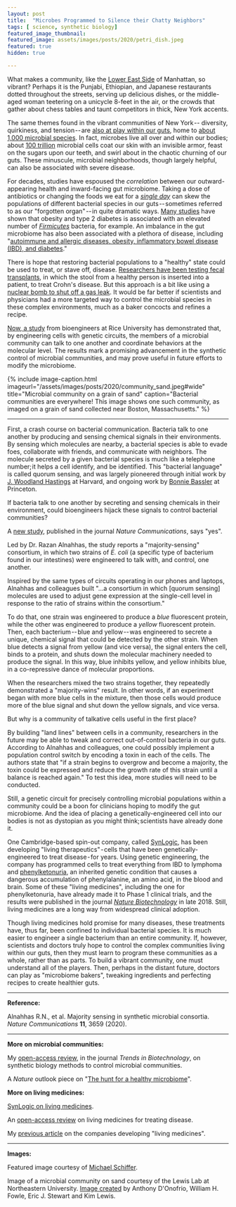 ```yaml
---
layout: post
title:  "Microbes Programmed to Silence their Chatty Neighbors"
tags: [ science, synthetic biology]
featured_image_thumbnail:
featured_image: assets/images/posts/2020/petri_dish.jpeg
featured: true
hidden: true

---
```


What makes a community, like the [Lower East Side](https://en.wikipedia.org/wiki/Lower_East_Side) of Manhattan, so vibrant? Perhaps it is the Punjabi, Ethiopian, and Japanese restaurants dotted throughout the streets, serving up delicious dishes, or the middle-aged woman teetering on a unicycle 8-feet in the air, or the crowds that gather about chess tables and taunt competitors in thick, New York accents.

The same themes found in the vibrant communities of New York -- diversity, quirkiness, and tension -- are [also at play within our guts](https://www.nature.com/articles/d41586-020-00193-3), home to [about 1,000 microbial species](https://www.ncbi.nlm.nih.gov/pmc/articles/PMC3667473/#:~:text=The%20human%20intestinal%20tract%20harbours,human%20genome%20%5BLey%20et%20al.). In fact, microbes live all over and within our bodies; about [100 trillion](https://www.ncbi.nlm.nih.gov/pmc/articles/PMC5050011/#:~:text=The%20human%20gut%20harbors%20diverse,influence%20the%20development%20of%20disease.) microbial cells coat our skin with an invisible armor, feast on the sugars upon our teeth, and swirl about in the chaotic churning of our guts. These minuscule, microbial neighborhoods, though largely helpful, can also be associated with severe disease.

For decades, studies have espoused the _correlation_ between our outward-appearing health and inward-facing gut microbiome. Taking a dose of antibiotics or changing the foods we eat for a [_single day_](https://www.ncbi.nlm.nih.gov/pmc/articles/PMC5050011/) can skew the populations of different bacterial species in our guts -- sometimes referred to as our "forgotten organ" -- in quite dramatic ways. [Many studies](https://www.ncbi.nlm.nih.gov/pmc/articles/PMC5933040/) have shown that obesity and type 2 diabetes is associated with an elevated number of [_Firmicutes_](https://en.wikipedia.org/wiki/Firmicutes) bacteria, for example. An imbalance in the gut microbiome has also been associated with a plethora of disease, including "[autoimmune and allergic diseases, obesity, inflammatory bowel disease (IBD), and diabetes](https://www.ncbi.nlm.nih.gov/pmc/articles/PMC5050011/)."

There is hope that restoring bacterial populations to a "healthy" state could be used to treat, or stave off, disease. [Researchers have been testing fecal transplants](https://www.ncbi.nlm.nih.gov/pmc/articles/PMC3974513/), in which the stool from a healthy person is inserted into a patient, to treat Crohn's disease. But this approach is a bit like using a [nuclear bomb to shut off a gas leak](https://www.npr.org/templates/story/story.php?storyId=127473704#:~:text=News%20reports%20from%20Russia%20say,well%20under%20tons%20of%20earth.). It would be far better if scientists and physicians had a more targeted way to control the microbial species in these complex environments, much as a baker concocts and refines a recipe.

[Now, a study](https://www.nature.com/articles/s41467-020-17475-z) from bioengineers at Rice University has demonstrated that, by engineering cells with genetic circuits, the members of a microbial community can talk to one another and coordinate behaviors at the molecular level. The results mark a promising advancement in the synthetic control of microbial communities, and may prove useful in future efforts to modify the microbiome.

{% include image-caption.html imageurl="/assets/images/posts/2020/community_sand.jpeg#wide" title="Microbial community on a grain of sand" caption="Bacterial communities are everywhere! This image shows one such community, as imaged on a grain of sand collected near Boston, Massachusetts." %}


***

First, a crash course on bacterial communication. Bacteria talk to one another by producing and sensing chemical signals in their environments. By sensing which molecules are nearby, a bacterial species is able to evade foes, collaborate with friends, and communicate with neighbors. The molecule secreted by a given bacterial species is much like a telephone number; it helps a cell identify, and be identified. This "bacterial language" is called quorum sensing, and was largely pioneered through initial work by [J. Woodland Hastings](https://www.pnas.org/content/104/3/693) at Harvard, and ongoing work by [Bonnie Bassler](https://scholar.princeton.edu/basslerlab/publications-0) at Princeton.

If bacteria talk to one another by secreting and sensing chemicals in their environment, could  bioengineers hijack these signals to control bacterial communities?

A [new study](https://www.nature.com/articles/s41467-020-17475-z), published in the journal _Nature Communications_, says "yes".

Led by Dr. Razan Alnahhas, the study reports a "majority-sensing" consortium, in which two strains of _E. coli_ (a specific type of bacterium found in our intestines) were engineered to talk with, and control, one another.

Inspired by the same types of circuits operating in our phones and laptops, Alnahhas and colleagues built "…a consortium in which [quorum sensing] molecules are used to adjust gene expression at the single-cell level in response to the ratio of strains within the consortium."

To do that, one strain was engineered to produce a _blue_ fluorescent protein, while the other was engineered to produce a _yellow_ fluorescent protein. Then, each bacterium -- blue and yellow -- was engineered to secrete a unique, chemical signal that could be detected by the other strain. When blue detects a signal from yellow (and vice versa), the signal enters the cell, binds to a protein, and shuts down the molecular machinery needed to produce the signal. In this way, blue inhibits yellow, and yellow inhibits blue, in a co-repressive dance of molecular proportions.

When the researchers mixed the two strains together, they repeatedly demonstrated a "majority-wins" result. In other words, if an experiment began with more blue cells in the mixture, then those cells would produce more of the blue signal and shut down the yellow signals, and vice versa.

But why is a community of talkative cells useful in the first place?

By building "land lines" between cells in a community, researchers in the future may be able to tweak and correct out-of-control bacteria in our guts. According to Alnahhas and colleagues, one could possibly implement a population control switch by encoding a toxin in each of the cells. The authors state  that "if a strain begins to overgrow and become a majority, the toxin could be expressed and reduce the growth rate of this strain until a balance is reached again." To test this idea, more studies will need to be conducted.

Still, a genetic circuit for precisely controlling microbial populations within a community could be a boon for clinicians hoping to modify the gut microbiome. And the idea of placing a genetically-engineered cell into our bodies is not as dystopian as you might think; scientists have already done it.

One Cambridge-based spin-out company, called [SynLogic](https://www.synlogictx.com/), has been developing "living therapeutics" - cells that have been genetically-engineered to treat disease - for years. Using genetic engineering, the company has programmed cells to treat everything from IBD to lymphoma and [phenylketonuria](https://en.wikipedia.org/wiki/Phenylketonuria), an inherited genetic condition that causes a dangerous accumulation of phenylalanine, an amino acid, in the blood and brain. Some of these "living medicines", including the one for phenylketonuria, have already made it to Phase 1 clinical trials, and the results were published in the journal [_Nature Biotechnology_](https://www.nature.com/articles/nbt.4222) in late 2018. Still, living medicines are a long way from widespread clinical adoption.

Though living medicines hold promise for many diseases, these treatments have, thus far, been confined to individual bacterial species. It is much easier to engineer a single bacterium than an entire community. If, however, scientists and doctors truly hope to control the complex communities living within our guts, then they must learn to program these communities as a whole, rather than as parts. To build a vibrant community, one must understand all of the players. Then, perhaps in the distant future, doctors can play as "microbiome bakers", tweaking ingredients and perfecting recipes to create healthier guts.

***

**Reference:**

Alnahhas R.N., et al. Majority sensing in synthetic microbial consortia. _Nature Communications_ **11**, 3659 (2020).

***

**More on microbial communities:**

My [open-access review](https://www.cell.com/trends/biotechnology/fulltext/S0167-7799(18)30312-3), in the journal _Trends in Biotechnology_, on synthetic biology methods to control microbial communities.

A _Nature_ outlook piece on "[The hunt for a healthy microbiome](https://www.nature.com/articles/d41586-020-00193-3)".

**More on living medicines:**

[SynLogic on living medicines](https://www.synlogictx.com/living-medicines/).

An [open-access review](https://rupress.org/jem/article/216/5/1005/121029/Microbial-therapeutics-New-opportunities-for-drug) on living medicines for treating disease.

My [previous article](https://medium.com/@NikoMcCarty/why-2018-was-the-year-of-living-medicine-af903df27722) on the companies developing "living medicines".

***

**Images:**

Featured image courtesy of [Michael Schiffer](https://unsplash.com/photos/13UugSL9q7A).

Image of a microbial community on sand courtesy of the Lewis Lab at Northeastern University. [Image created](https://www.flickr.com/photos/adonofrio/4477413475) by Anthony D'Onofrio, William H. Fowle, Eric J. Stewart and Kim Lewis.